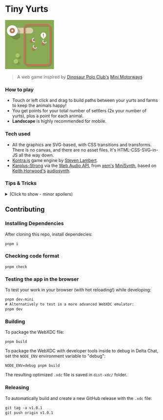 # Tiny Yurts

<img src="./public/icon.png" alt="Game icon"/>

> A web game inspired by [Dinosaur Polo Club's](https://dinopoloclub.com/) [Mini Motorways](https://dinopoloclub.com/games/mini-motorways/)

### How to play

- Touch or left click and drag to build paths between your yurts and farms to keep the animals happy!
- You get points for your total number of settlers (2x your number of yurts), plus a point for each animal.
- **Landscape** is highly recommended for mobile.

### Tech used

- All the graphics are SVG-based, with CSS transitions and transforms. There is no canvas, and there are no asset files. It's HTML-CSS-SVG-in-JS all the way down.
- [Kontra.js](https://straker.github.io/kontra/) game engine by [Steven Lambert](https://stevenklambert.com/).
- [Karplus-Strong](https://en.wikipedia.org/wiki/Karplus%E2%80%93Strong_string_synthesis) via the [Web Audio API](https://developer.mozilla.org/en-US/docs/Web/API/Web_Audio_API), from [xem's](https://xem.github.io/) [MiniSynth](https://github.com/xem/js1k19/blob/gh-pages/miniSynth/index.html), based on [Keith Horwood's](https://keithwhor.com/) [audiosynth](https://github.com/keithwhor/audiosynth).

### Tips & Tricks

<details>
<summary>(Click to show - minor spoilers)</summary>  
<p>
  <ul>
    <li>You can build paths while the game is paused, if you need a little more time to think.</li>
    <li>You can delete the path that comes with the starting farm!</li>
    <li>Paths cannot be build over water, so to connect a fish farm you have to join a path to the end of the stepping stones.</li>
    <li>Distance is the most important factor when determining how well a yurt can cope with a farms demands.</li>
    <li>You don't have to connect every yurt!</li>
    <li>You can send your settlers through other farms. If the farm is of a different type, it won't interfere at all, however if it's a farm of the same type, the settlers are more likely to head there than travel through it to the further away one.</li>
    <li>Your settlers may get stuck at farms if they have no way home. You'll have to re-build a path for them to get back to their own yurt before they can help out again.</li>
    <li>Diagonal paths use fewer path tiles to go a further distance, but because they are further, it will take settlers longer to get to their destinations for the same number of grid-cells traversed.</li>
    <li>Farms have a "needyness" based on the animal type, times the number of animals minus 1, times a subtle difficulty-over-time curve. For example a farm with two adult oxen and one baby, will have 2 × [ox demand number] × [difficulty scaling].</li>
    <li>Farms issue capacity is based of the total number of adults, times 3. For example a farm with two adult oxen and one baby, will have 2 (adults) × 3 = 6 capacity, which is represented by the two starting (!) and then 4 segments in the pop-up issue indicator. This means you have to deal with farms with only two adults quickly!</li>
  <ul>
</p>
</details>

## Contributing

### Installing Dependencies

After cloning this repo, install dependecies:

```
pnpm i
```

### Checking code format

```
pnpm check
```

### Testing the app in the browser

To test your work in your browser (with hot reloading!) while developing:

```
pnpm dev-mini
# Alternatively to test in a more advanced WebXDC emulator:
pnpm dev
```

### Building

To package the WebXDC file:

```
pnpm build
```

To package the WebXDC with developer tools inside to debug in Delta Chat, set the `NODE_ENV`
environment variable to "debug":

```
NODE_ENV=debug pnpm build
```

The resulting optimized `.xdc` file is saved in `dist-xdc/` folder.

### Releasing

To automatically build and create a new GitHub release with the `.xdc` file:

```
git tag -a v1.0.1
git push origin v1.0.1
```
